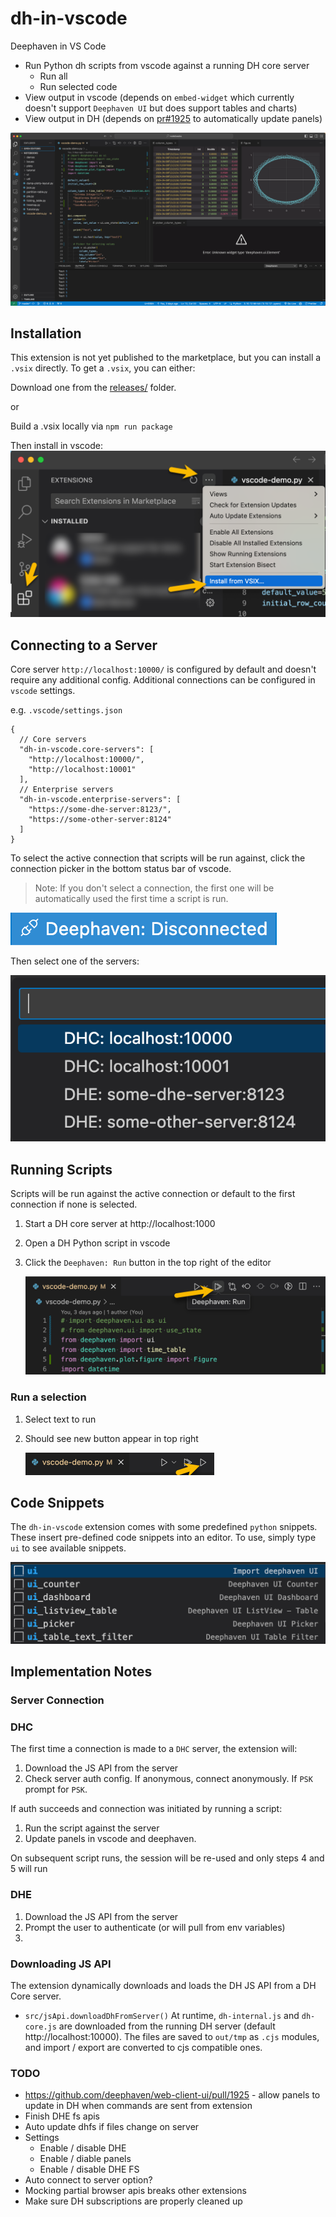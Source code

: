 # dh-in-vscode

Deephaven in VS Code

- Run Python dh scripts from vscode against a running DH core server
  - Run all
  - Run selected code
- View output in vscode (depends on `embed-widget` which currently doesn't support `Deephaven UI` but does support tables and charts)
- View output in DH (depends on [pr#1925](https://github.com/deephaven/web-client-ui/pull/1925) to automatically update panels)

![Deephaven in VS Code Extension](docs/extension.png)

## Installation

This extension is not yet published to the marketplace, but you can install a `.vsix` directly. To get a `.vsix`, you can either:

Download one from the [releases/](releases/) folder.

or

Build a .vsix locally via `npm run package`

Then install in vscode:
![Install Deephaven in VS Code](docs/install.png)

## Connecting to a Server

Core server `http://localhost:10000/` is configured by default and doesn't require any additional config. Additional connections can be configured in `vscode` settings.

e.g. `.vscode/settings.json`

```jsonc
{
  // Core servers
  "dh-in-vscode.core-servers": [
    "http://localhost:10000/",
    "http://localhost:10001"
  ],
  // Enterprise servers
  "dh-in-vscode.enterprise-servers": [
    "https://some-dhe-server:8123/",
    "https://some-other-server:8124"
  ]
}
```

To select the active connection that scripts will be run against, click the connection picker in the bottom status bar of vscode.

> Note: If you don't select a connection, the first one will be automatically used the first time a script is run.

![Pick Connection](docs/select-connection.png)

Then select one of the servers:

![Connection Options](docs/select-connection-options.png)

## Running Scripts

Scripts will be run against the active connection or default to the first connection if none is selected.

1. Start a DH core server at http://localhost:1000
2. Open a DH Python script in vscode
3. Click the `Deephaven: Run` button in the top right of the editor

   ![Deephaven: Run](docs/run.png)

### Run a selection

1. Select text to run
2. Should see new button appear in top right

   ![Deephaven: Run Selection](docs/run-selection.png)

## Code Snippets

The `dh-in-vscode` extension comes with some predefined `python` snippets. These insert pre-defined code snippets into an editor. To use, simply type `ui` to see available snippets.

![Code Snippets](docs/code-snippets.png)

## Implementation Notes

### Server Connection

### DHC

The first time a connection is made to a `DHC` server, the extension will:

1. Download the JS API from the server
2. Check server auth config. If anonymous, connect anonymously. If `PSK` prompt for `PSK`.

If auth succeeds and connection was initiated by running a script:

1. Run the script against the server
2. Update panels in vscode and deephaven.

On subsequent script runs, the session will be re-used and only steps 4 and 5 will run

### DHE

1. Download the JS API from the server
2. Prompt the user to authenticate (or will pull from env variables)
3.

### Downloading JS API

The extension dynamically downloads and loads the DH JS API from a DH Core server.

- `src/jsApi.downloadDhFromServer()`
  At runtime, `dh-internal.js` and `dh-core.js` are downloaded from the running DH server (default http://localhost:10000). The files are saved to `out/tmp` as `.cjs` modules, and import / export are converted to cjs compatible ones.

### TODO

- https://github.com/deephaven/web-client-ui/pull/1925 - allow panels to update in DH when commands are sent from extension
- Finish DHE fs apis
- Auto update dhfs if files change on server
- Settings
  - Enable / disable DHE
  - Enable / diable panels
  - Enable / disable DHE FS
- Auto connect to server option?
- Mocking partial browser apis breaks other extensions
- Make sure DH subscriptions are properly cleaned up
